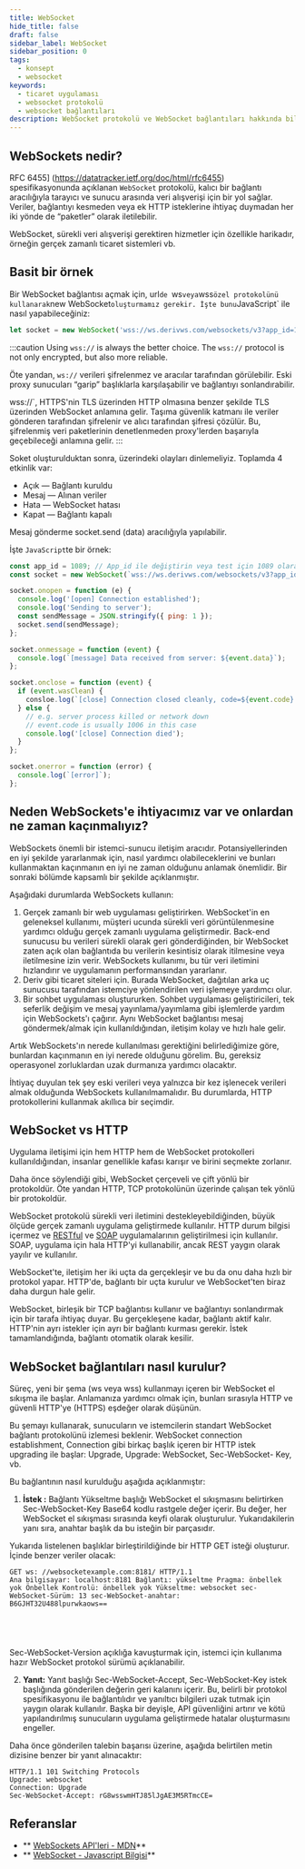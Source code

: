 ```yaml
---
title: WebSocket
hide_title: false
draft: false
sidebar_label: WebSocket
sidebar_position: 0
tags:
  - konsept
  - websocket
keywords:
  - ticaret uygulaması
  - websocket protokolü
  - websocket bağlantıları
description: WebSocket protokolü ve WebSocket bağlantıları hakkında bilgi edinin ve bunları nasıl entegre edeceğinizi öğrenin, böylece ticaret uygulamanızda veri alışverişini etkinleştirebilirsiniz.
---
```


## WebSockets nedir?

RFC 6455] (https://datatracker.ietf.org/doc/html/rfc6455) spesifikasyonunda açıklanan `WebSocket` protokolü, kalıcı bir bağlantı aracılığıyla tarayıcı ve sunucu arasında veri alışverişi için bir yol sağlar. Veriler, bağlantıyı kesmeden veya ek HTTP isteklerine ihtiyaç duymadan her iki yönde de “paketler” olarak iletilebilir.

WebSocket, sürekli veri alışverişi gerektiren hizmetler için özellikle harikadır, örneğin gerçek zamanlı ticaret sistemleri vb.

## Basit bir örnek

Bir WebSocket bağlantısı açmak için, url`de `ws`veya`wss`özel protokolünü kullanarak`new WebSocket`oluşturmamız gerekir. İşte bunu`JavaScript\` ile nasıl yapabileceğiniz:

```js
let socket = new WebSocket('wss://ws.derivws.com/websockets/v3?app_id=1089');
```

:::caution
Using `wss://` is always the better choice. The `wss://` protocol is not only encrypted, but also more reliable.

Öte yandan, `ws://` verileri şifrelenmez ve aracılar tarafından görülebilir. Eski proxy sunucuları “garip” başlıklarla karşılaşabilir ve bağlantıyı sonlandırabilir.

wss://\`, HTTPS'nin TLS üzerinden HTTP olmasına benzer şekilde TLS üzerinden WebSocket anlamına gelir. Taşıma güvenlik katmanı ile veriler gönderen tarafından şifrelenir ve alıcı tarafından şifresi çözülür. Bu, şifrelenmiş veri paketlerinin denetlenmeden proxy'lerden başarıyla geçebileceği anlamına gelir.
:::

Soket oluşturulduktan sonra, üzerindeki olayları dinlemeliyiz. Toplamda 4 etkinlik var:

- Açık — Bağlantı kuruldu
- Mesaj — Alınan veriler
- Hata — WebSocket hatası
- Kapat — Bağlantı kapalı

Mesaj gönderme socket.send (data) aracılığıyla yapılabilir.

İşte `JavaScript`te bir örnek:

```js showLineNumbers
const app_id = 1089; // App_id ile değiştirin veya test için 1089 olarak bırakın.
const socket = new WebSocket(`wss://ws.derivws.com/websockets/v3?app_id=${app_id}`);

socket.onopen = function (e) {
  console.log('[open] Connection established');
  console.log('Sending to server');
  const sendMessage = JSON.stringify({ ping: 1 });
  socket.send(sendMessage);
};

socket.onmessage = function (event) {
  console.log(`[message] Data received from server: ${event.data}`);
};

socket.onclose = function (event) {
  if (event.wasClean) {
    consloe.log(`[close] Connection closed cleanly, code=${event.code} reason=${event.reason}`);
  } else {
    // e.g. server process killed or network down
    // event.code is usually 1006 in this case
    console.log('[close] Connection died');
  }
};

socket.onerror = function (error) {
  console.log(`[error]`);
};
```

## Neden WebSockets'e ihtiyacımız var ve onlardan ne zaman kaçınmalıyız?

WebSockets önemli bir istemci-sunucu iletişim aracıdır. Potansiyellerinden en iyi şekilde yararlanmak için, nasıl yardımcı olabileceklerini ve bunları kullanmaktan kaçınmanın en iyi ne zaman olduğunu anlamak önemlidir. Bir sonraki bölümde kapsamlı bir şekilde açıklanmıştır.

Aşağıdaki durumlarda WebSockets kullanın:

1. Gerçek zamanlı bir web uygulaması geliştirirken.
   WebSocket'in en geleneksel kullanımı, müşteri ucunda sürekli veri görüntülenmesine yardımcı olduğu gerçek zamanlı uygulama geliştirmedir. Back-end sunucusu bu verileri sürekli olarak geri gönderdiğinden, bir WebSocket zaten açık olan bağlantıda bu verilerin kesintisiz olarak itilmesine veya iletilmesine izin verir. WebSockets kullanımı, bu tür veri iletimini hızlandırır ve uygulamanın performansından yararlanır.
2. Deriv gibi ticaret siteleri için.
   Burada WebSocket, dağıtılan arka uç sunucusu tarafından istemciye yönlendirilen veri işlemeye yardımcı olur.
3. Bir sohbet uygulaması oluştururken.
   Sohbet uygulaması geliştiricileri, tek seferlik değişim ve mesaj yayınlama/yayımlama gibi işlemlerde yardım için WebSockets'ı çağırır. Aynı WebSocket bağlantısı mesaj göndermek/almak için kullanıldığından, iletişim kolay ve hızlı hale gelir.

Artık WebSockets'ın nerede kullanılması gerektiğini belirlediğimize göre, bunlardan kaçınmanın en iyi nerede olduğunu görelim. Bu, gereksiz operasyonel zorluklardan uzak durmanıza yardımcı olacaktır.

İhtiyaç duyulan tek şey eski verileri veya yalnızca bir kez işlenecek verileri almak olduğunda WebSockets kullanılmamalıdır. Bu durumlarda, HTTP protokollerini kullanmak akıllıca bir seçimdir.

## WebSocket vs HTTP

Uygulama iletişimi için hem HTTP hem de WebSocket protokolleri kullanıldığından, insanlar genellikle kafası karışır ve birini seçmekte zorlanır.

Daha önce söylendiği gibi, WebSocket çerçeveli ve çift yönlü bir protokoldür. Öte yandan HTTP, TCP protokolünün üzerinde çalışan tek yönlü bir protokoldür.

WebSocket protokolü sürekli veri iletimini destekleyebildiğinden, büyük ölçüde gerçek zamanlı uygulama geliştirmede kullanılır. HTTP durum bilgisi içermez ve [RESTful](https://de.wikipedia.org/wiki/Representational_State_Transfer) ve [SOAP](https://de.wikipedia.org/wiki/SOAP) uygulamalarının geliştirilmesi için kullanılır. SOAP, uygulama için hala HTTP'yi kullanabilir, ancak REST yaygın olarak yayılır ve kullanılır.

WebSocket'te, iletişim her iki uçta da gerçekleşir ve bu da onu daha hızlı bir protokol yapar. HTTP'de, bağlantı bir uçta kurulur ve WebSocket'ten biraz daha durgun hale gelir.

WebSocket, birleşik bir TCP bağlantısı kullanır ve bağlantıyı sonlandırmak için bir tarafa ihtiyaç duyar. Bu gerçekleşene kadar, bağlantı aktif kalır. HTTP'nin ayrı istekler için ayrı bir bağlantı kurması gerekir. İstek tamamlandığında, bağlantı otomatik olarak kesilir.

## WebSocket bağlantıları nasıl kurulur?

Süreç, yeni bir şema (ws veya wss) kullanmayı içeren bir WebSocket el sıkışma ile başlar. Anlamanıza yardımcı olmak için, bunları sırasıyla HTTP ve güvenli HTTP'ye (HTTPS) eşdeğer olarak düşünün.

Bu şemayı kullanarak, sunucuların ve istemcilerin standart WebSocket bağlantı protokolünü izlemesi beklenir. WebSocket connection establishment, Connection gibi birkaç başlık içeren bir HTTP istek upgrading ile başlar: Upgrade, Upgrade: WebSocket, Sec-WebSocket- Key, vb.

Bu bağlantının nasıl kurulduğu aşağıda açıklanmıştır:

1. **İstek :** Bağlantı Yükseltme başlığı WebSocket el sıkışmasını belirtirken Sec-WebSocket-Key Base64 kodlu rastgele değer içerir. Bu değer, her WebSocket el sıkışması sırasında keyfi olarak oluşturulur. Yukarıdakilerin yanı sıra, anahtar başlık da bu isteğin bir parçasıdır.

Yukarıda listelenen başlıklar birleştirildiğinde bir HTTP GET isteği oluşturur. İçinde benzer veriler olacak:

```
GET ws: //websocketexample.com:8181/ HTTP/1.1
Ana bilgisayar: localhost:8181 Bağlantı: yükseltme Pragma: önbellek yok Önbellek Kontrolü: önbellek yok Yükseltme: websocket sec-WebSocket-Sürüm: 13 sec-WebSocket-anahtar:
B6GJHT32U488lpurwkaows==





```

Sec-WebSocket-Version açıklığa kavuşturmak için, istemci için kullanıma hazır WebSocket protokol sürümü açıklanabilir.

2. **Yanıt:** Yanıt başlığı Sec-WebSocket-Accept, Sec-WebSocket-Key istek başlığında gönderilen değerin geri kalanını içerir. Bu, belirli bir protokol spesifikasyonu ile bağlantılıdır ve yanıltıcı bilgileri uzak tutmak için yaygın olarak kullanılır. Başka bir deyişle, API güvenliğini artırır ve kötü yapılandırılmış sunucuların uygulama geliştirmede hatalar oluşturmasını engeller.

Daha önce gönderilen talebin başarısı üzerine, aşağıda belirtilen metin dizisine benzer bir yanıt alınacaktır:

```
HTTP/1.1 101 Switching Protocols
Upgrade: websocket
Connection: Upgrade
Sec-WebSocket-Accept: rG8wsswmHTJ85lJgAE3M5RTmcCE=
```

## Referanslar

- \*\* [WebSockets API'leri - MDN](https://developer.mozilla.org/en-US/docs/Web/API/WebSocket)\*\*
- \*\* [WebSocket - Javascript Bilgisi](https://javascript.info/websocket)\*\*
